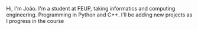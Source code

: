Hi, I'm João. I'm a student at FEUP, taking informatics and computing engineering. Programming in Python and C++.
I'll be adding new projects as I progress in the course

